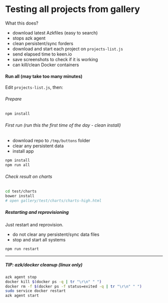 # Testing all projects from gallery

What this does?

- download latest Azkfiles (easy to search)
- stops azk agent
- clean persistent/sync forders
- download and start each project on `projects-list.js`
- send elapsed time to keen.io
- save screenshots to check if it is working
- can kill/clean Docker containers

#### Run all (may take too many minutes)

Edit `projects-list.js`, then:

###### Prepare

```sh
npm install
```

###### First run (run this the first time of the day - clean install)

- download repo to `/tmp/buttons` folder
- clear any persistent data
- install app

```sh
npm install
npm run all
```

###### Check result on charts

```sh
cd test/charts
bower install
# open gallery/test/charts/charts-high.html
```

##### Restarting and reprovisioning

Just restart and reprovision.

- do not clear any persistent/sync data files
- stop and start all systems

```sh
npm run restart
```

------------

##### TIP: azk/docker cleanup (linux only)

```sh
azk agent stop
docker kill $(docker ps -q | tr "\r\n" " ")
docker rm -f $(docker ps -f status=exited -q | tr "\r\n" " ")
sudo service docker restart
azk agent start
```
